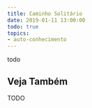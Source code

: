 ```yaml
---
title: Caminho Solitário
date: 2019-01-11 13:00:00
todo: true
topics:
- auto-conhecimento
---
```


todo

## Veja Também
TODO

